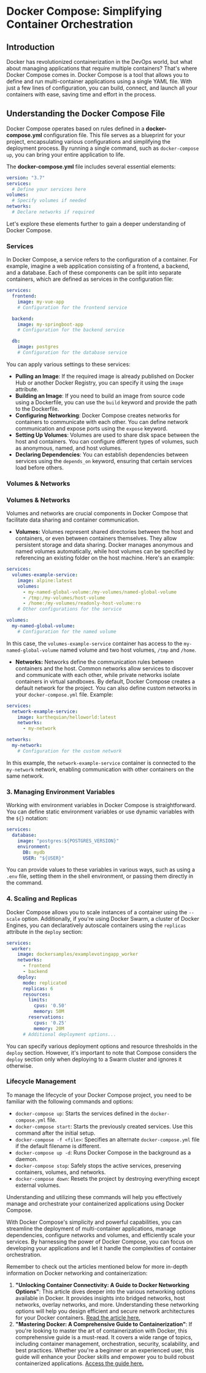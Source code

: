 # Docker Compose: Simplifying Container Orchestration

## Introduction

Docker has revolutionized containerization in the DevOps world, but what about managing applications that require multiple containers? That's where Docker Compose comes in. Docker Compose is a tool that allows you to define and run multi-container applications using a single YAML file. With just a few lines of configuration, you can build, connect, and launch all your containers with ease, saving time and effort in the process.

## Understanding the Docker Compose File

Docker Compose operates based on rules defined in a **docker-compose.yml** configuration file. This file serves as a blueprint for your project, encapsulating various configurations and simplifying the deployment process. By running a single command, such as `docker-compose up`, you can bring your entire application to life.

The **docker-compose.yml** file includes several essential elements:

```yaml
version: "3.7"
services:
  # Define your services here
volumes:
  # Specify volumes if needed
networks:
  # Declare networks if required
```

Let's explore these elements further to gain a deeper understanding of Docker Compose.

### Services

In Docker Compose, a service refers to the configuration of a container. For example, imagine a web application consisting of a frontend, a backend, and a database. Each of these components can be split into separate containers, which are defined as services in the configuration file:

```yaml
services:
  frontend:
    image: my-vue-app
    # Configuration for the frontend service

  backend:
    image: my-springboot-app
    # Configuration for the backend service

  db:
    image: postgres
    # Configuration for the database service
```

You can apply various settings to these services:

- **Pulling an Image**: If the required image is already published on Docker Hub or another Docker Registry, you can specify it using the `image` attribute.
- **Building an Image**: If you need to build an image from source code using a Dockerfile, you can use the `build` keyword and provide the path to the Dockerfile.
- **Configuring Networking**: Docker Compose creates networks for containers to communicate with each other. You can define network communication and expose ports using the `expose` keyword.
- **Setting Up Volumes**: Volumes are used to share disk space between the host and containers. You can configure different types of volumes, such as anonymous, named, and host volumes.
- **Declaring Dependencies**: You can establish dependencies between services using the `depends_on` keyword, ensuring that certain services load before others.

### Volumes & Networks

### **Volumes & Networks**

Volumes and networks are crucial components in Docker Compose that facilitate data sharing and container communication.

- **Volumes:** Volumes represent shared directories between the host and containers, or even between containers themselves. They allow persistent storage and data sharing. Docker manages anonymous and named volumes automatically, while host volumes can be specified by referencing an existing folder on the host machine. Here's an example:

```yaml
services:
  volumes-example-service:
    image: alpine:latest
    volumes:
      - my-named-global-volume:/my-volumes/named-global-volume
      - /tmp:/my-volumes/host-volume
      - /home:/my-volumes/readonly-host-volume:ro
    # Other configurations for the service

volumes:
  my-named-global-volume:
    # Configuration for the named volume
```

In this case, the `volumes-example-service` container has access to the `my-named-global-volume` named volume and two host volumes, `/tmp` and `/home`.

- **Networks:** Networks define the communication rules between containers and the host. Common networks allow services to discover and communicate with each other, while private networks isolate containers in virtual sandboxes. By default, Docker Compose creates a default network for the project. You can also define custom networks in your `docker-compose.yml` file. Example:

```yaml
services:
  network-example-service:
    image: karthequian/helloworld:latest
    networks:
      - my-network

networks:
  my-network:
    # Configuration for the custom network
```

In this example, the `network-example-service` container is connected to the `my-network` network, enabling communication with other containers on the same network.

### **3. Managing Environment Variables**

Working with environment variables in Docker Compose is straightforward. You can define static environment variables or use dynamic variables with the `${}` notation:

```yaml
services:
  database:
    image: "postgres:${POSTGRES_VERSION}"
    environment:
      DB: mydb
      USER: "${USER}"
```

You can provide values to these variables in various ways, such as using a `.env` file, setting them in the shell environment, or passing them directly in the command.

### **4. Scaling and Replicas**

Docker Compose allows you to scale instances of a container using the `--scale` option. Additionally, if you're using Docker Swarm, a cluster of Docker Engines, you can declaratively autoscale containers using the `replicas` attribute in the `deploy` section:

```yaml
services:
  worker:
    image: dockersamples/examplevotingapp_worker
    networks:
      - frontend
      - backend
    deploy:
      mode: replicated
      replicas: 6
      resources:
        limits:
          cpus: '0.50'
          memory: 50M
        reservations:
          cpus: '0.25'
          memory: 20M
      # Additional deployment options...
```

You can specify various deployment options and resource thresholds in the `deploy` section. However, it's important to note that Compose considers the `deploy` section only when deploying to a Swarm cluster and ignores it otherwise.

### **Lifecycle Management**

To manage the lifecycle of your Docker Compose project, you need to be familiar with the following commands and options:

- `docker-compose up`: Starts the services defined in the `docker-compose.yml` file.
- `docker-compose start`: Starts the previously created services. Use this command after the initial setup.
- `docker-compose -f <file>`: Specifies an alternate `docker-compose.yml` file if the default filename is different.
- `docker-compose up -d`: Runs Docker Compose in the background as a daemon.
- `docker-compose stop`: Safely stops the active services, preserving containers, volumes, and networks.
- `docker-compose down`: Resets the project by destroying everything except external volumes.

Understanding and utilizing these commands will help you effectively manage and orchestrate your containerized applications using Docker Compose.

With Docker Compose's simplicity and powerful capabilities, you can streamline the deployment of multi-container applications, manage dependencies, configure networks and volumes, and efficiently scale your services. By harnessing the power of Docker Compose, you can focus on developing your applications and let it handle the complexities of container orchestration.

Remember to check out the articles mentioned below for more in-depth information on Docker networking and containerization:

1. **"Unlocking Container Connectivity: A Guide to Docker Networking Options"**: This article dives deeper into the various networking options available in Docker. It provides insights into bridged networks, host networks, overlay networks, and more. Understanding these networking options will help you design efficient and secure network architectures for your Docker containers. [Read the article here.](https://example.com/docker-networking-options)
2. **"Mastering Docker: A Comprehensive Guide to Containerization"**: If you're looking to master the art of containerization with Docker, this comprehensive guide is a must-read. It covers a wide range of topics, including container management, orchestration, security, scalability, and best practices. Whether you're a beginner or an experienced user, this guide will enhance your Docker skills and empower you to build robust containerized applications. [Access the guide here.](https://example.com/mastering-docker)
